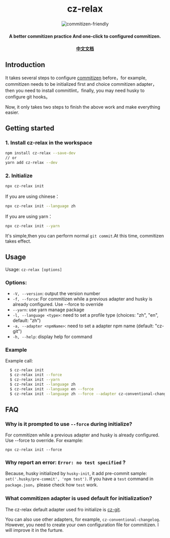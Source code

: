 <h1 align="center">cz-relax</h1>

<p align="center">
  <a target="_blank" href="http://commitizen.github.io/cz-cli/">
      <img style="display:inline-block;margin:0.2em;" alt="commitizen-friendly" src="https://img.shields.io/badge/commitizen-friendly-brightgreen.svg?logo=github">
    </a>
</p>

<h4 align="center">A better commitizen practice And one-click to configured commitizen.</h4>
<h4 align="center"><a target="_blank" href="https://github.com/qiqihaobenben/commitizen-relax/blob/release/docs/zh.md">中文文档</a></h4>

## Introduction

It takes several steps to configure [commitizen](https://github.com/commitizen/cz-cli) before，for example, commitizen needs to be initialized first and choice commitizen adapter，then you need to install commitlint，finally, you may need husky to configure git hooks。

Now, it only takes two steps to finish the above work and make everything easier.

## Getting started

### 1. Install cz-relax in the workspace

```sh
npm install cz-relax --save-dev
// or
yarn add cz-relax --dev
```

### 2. Initialize

```sh
npx cz-relax init
```

If you are using chinese：

```sh
npx cz-relax init --language zh
```

If you are using yarn：

```sh
npx cz-relax init --yarn
```

It's simple,then you can perform normal `git commit`.At this time, commitizen takes effect.

## Usage

Usage: `cz-relax [options]`

### Options:

- `-V, --version`: output the version number
- `-f, --force`: For commitizen while a previous adapter and husky is already configured. Use --force to override
- `--yarn`: use yarn manage package
- `-l, --language <type>`: need to set a profile type (choices: "zh", "en", default: "zh")
- `-a, --adapter <npmName>`: need to set a adapter npm name (default: "cz-git")
- `-h, --help`: display help for command

### Example

Example call:

```sh
  $ cz-relax init
  $ cz-relax init --force
  $ cz-relax init --yarn
  $ cz-relax init --language zh
  $ cz-relax init --language en --force
  $ cz-relax init --language zh --force --adapter cz-conventional-changelog
```

## FAQ

### Why is it prompted to use `--force` during initialize?

For commitizen while a previous adapter and husky is already configured. Use --force to override. For example:

```
npx cz-relax init --force
```

### Why report an error: `Error: no test specified` ?

Because, husky initialized by `husky-init`, it add pre-commit sample: `set('.husky/pre-commit', 'npm test')`. If you have a `test` command in `package.json`，please check how `test` work.


### What commitizen adapter is used default for initialization?

The cz-relax default adapter used fro initialize is [cz-git](https://github.com/Zhengqbbb/cz-git).

You can also use other adapters, for example, `cz-conventional-changelog`. However, you need to create your own configuration file for commitizen. I will improve it in the furture.
